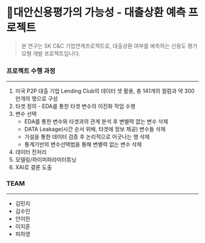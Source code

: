 # 💸대안신용평가의 가능성 - 대출상환 예측 프로젝트
> 본 연구는 SK C&C 기업연계프로젝트로, 대출상환 여부를 예측하는 신용도 평가모형 개발 프로젝트입니다.
> 
### 프로젝트 수행 과정
---------------------------------------------------------------------------------------------
1. 미국 P2P 대출 기업 Lending Club의 데이터 셋 활용, 총 141개의 컬럼과 약 300만개의 행으로 구성
2. 타겟 정의 - EDA를 통한 타겟 변수의 이진화 작업 수행
3. 변수 선택
   - EDA를 통한 변수와 타겟과의 관계 분석 후 변별력 없는 변수 삭제
   - DATA Leakage(시간 순서 위배, 타겟에 정보 제공) 변수들 삭제
   - 가설을 통한 데이터 검증 후 논리적으로 어긋나는 행 삭제
   - 통계기반의 변수선택법을 통해 변별력 없는 변수 삭제
4. 데이터 전처리
5. 모델링/하이퍼파라미터튜닝
6. XAI로 결론 도출

### TEAM
---------------------------------------------------------------------------------------------
- 김민지
- 김수인
- 안이찬
- 이지훈
- 피하영

